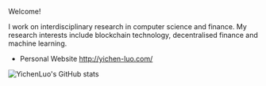 Welcome!

I work on interdisciplinary research in computer science and finance. My research interests include blockchain technology, decentralised finance and machine learning.

- Personal Website http://yichen-luo.com/

![YichenLuo's GitHub stats](https://github-readme-stats.vercel.app/api?username=lyc0603&show_icons=true&theme=tokyonight)

<!--[![Top Langs](https://github-readme-stats.vercel.app/api/top-langs/?username=lyc0603&layout=compact&theme=tokyonight&hide=jupyter)](https://github.com/anuraghazra/github-readme-stats)>
